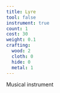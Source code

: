 ```yaml
---
title: Lyre
tool: false
instrument: true
count: 1
cost: 30
weight: 0.1
crafting:
  wood: 2
  cloth: 0
  hide: 0
  metal: 1
---
```

Musical instrument
